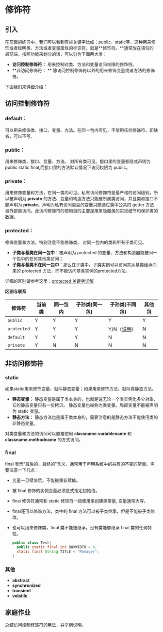 # 修饰符

## 引入

在前面的练习中，我们可以看到有些关键字比如：public，static等，这种用来修饰或者标明类、方法或者变量属性的标识符，就是**修饰符。**通常放在语句的最前端。按照功能来划分的话，可以分为下面两大类：

* **访问控制修饰符：** 用来控制对类、方法和变量访问权限的修饰符。
* **非访问修饰符： ** 除访问控制修饰符以外的用来修饰变量或者方法的修饰符。

下面我们来详细介绍：



## 访问控制修饰符

### default：

可以用来修饰类、接口、变量、方法。在同一包内可见，不使用任何修饰符，即缺省，可以不写。

### public：

用来修饰类、接口、变量、方法。 对所有类可见。接口里的变量都隐式声明为 public static final,而接口里的方法默认情况下访问权限为 public。

### private：

用来修饰变量和方法，在同一类内可见。私有访问修饰符是最严格的访问级别，所以被声明为 **private** 的方法、变量和构造方法只能被所属类访问，并且类和接口不能声明为 **private**。声明为私有访问类型的变量只能通过类中公共的 getter 方法被外部类访问。此访问修饰符的使用目的主要是用来隐藏类的实现细节和保护类的数据。

### protected：

修饰变量和方法，特别注意不能修饰类。 对同一包内的类和所有子类可见。

* **子类与基类在同一包中**：被声明为 protected 的变量、方法和构造器能被同一个包中的任何其他类访问；
* **子类与基类不在同一包中**：那么在子类中，子类实例可以访问其从基类继承而来的 protected 方法，而不能访问基类实例的protected方法。

详细的区别请参考这里：[protected 关键字详解](http://www.runoob.com/w3cnote/java-protected-keyword-detailed-explanation.html)

**区别与联系**

| 修饰符      | 当前类 | 同一包内 | 子孙类(同一包) | 子孙类(不同包)                                               | 其他包 |
| ----------- | ------ | -------- | -------------- | ------------------------------------------------------------ | ------ |
| `public`    | Y      | Y        | Y              | Y                                                            | Y      |
| `protected` | Y      | Y        | Y              | Y/N（[说明](http://www.runoob.com/java/java-modifier-types.html#protected-desc)） | N      |
| `default`   | Y      | Y        | Y              | N                                                            | N      |
| `private`   | Y      | N        | N              | N                                                            | N      |



## 非访问修饰符

### **static**

如果static用来修饰变量，就叫静态变量；如果用来修饰方法，就叫做静态方法。

* **静态变量：** 静态变量是属于类本身的，也就是说无论一个类实例化多少对象，它的静态变量只有一份拷贝。 静态变量也被称为类变量。局部变量不能被声明为 static 变量。
* **静态方法：** 静态方法也是属于类本身的，需要注意的是静态方法不能使用类的非静态变量。

对类变量和方法的访问可以直接使用 **classname.variablename** 和 **classname.methodname** 的方式访问。

### **final**

final 表示"最后的、最终的"含义，通常用于声明系统中的共有的不变的常量。需要注意一下几点：

* 变量一旦赋值后，不能被重新赋值。

* 被 final 修饰的实例变量必须显式指定初始值。

* final 修饰符通常和 static 修饰符一起使用来创建类常量, 变量通常大写。

* final还可以修饰方法，类中的 final 方法可以被子类继承，但是不能被子类修改。

* 也可以用来修饰类，final 类不能被继承，没有类能够继承 final 类的任何特性。

  ```java
  public class Test{
    public static final int BOXWIDTH = 6;
    static final String TITLE = "Manager";
  }
  ```

### 其他
* **abstract**
* **synchronized**
* **transient**
* **volatile**



## 家庭作业

总结访问控制修饰符的用法，并举例说明。